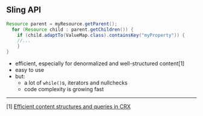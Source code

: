 ## Sling API

```java
Resource parent = myResource.getParent();
  for (Resource child : parent.getChildren()) {
	if (child.adaptTo(ValueMap.class).containsKey("myProperty")) {
  	//...
	}
}
```

* efficient, especially for denormalized and well-structured content[1]
* easy to use
* but:
	* a lot of `while()`s, iterators and nullchecks
	* code complexity is growing fast

---
[1] [Efficient content structures and queries in CRX](http://www.pro-vision.de/content/medialib/pro-vision/production/adaptto/2012/adaptto2012-efficient-content-structures-and-queries-in-crx-marc/_jcr_content/renditions/rendition.file/adaptto2012-efficient-content-structures-and-queries-in-crx-marcel-reutegger.pdf)
